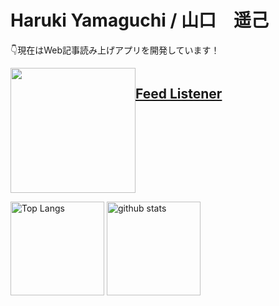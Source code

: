 <h1>Haruki Yamaguchi / 山口　遥己</h1>

👇現在はWeb記事読み上げアプリを開発しています！
<div style="display:flex;">
  <a href="https://www.feed-listener.com">
    <img src="https://www.feed-listener.com/static/img/sound-wave.png" alt="" style="width:200px; hight:200px; display:block;">
  </a>
    <a href="https://www.feed-listener.com">
      <h2>Feed Listener</h2>
  </a>

</div>

<p align="left"> 
  <img alt="Top Langs" height="150px" src="https://github-readme-stats.vercel.app/api/top-langs/?username=8maguchi8ruki&layout=compact&show_icons=true&theme=onedark" />
  <img alt="github stats" height="150px" src="https://github-readme-stats.vercel.app/api?username=8maguchi8ruki&theme=onedark&show_icons=ture" />
</p>

<!-- [![trophy](https://github-profile-trophy.vercel.app/?username=8maguchi8ruki&theme=onedark&column=7
)](https://github.com/ryo-ma/github-profile-trophy) -->
